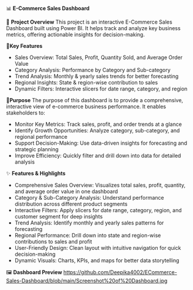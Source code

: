 📊 **E-Commerce Sales Dashboard**


📝 **Project Overview**
This project is an interactive E-Commerce Sales Dashboard built using Power BI. It helps track and analyze key business metrics, offering actionable insights for decision-making.

🔑**Key Features**
- Sales Overview: Total Sales, Profit, Quantity Sold, and Average Order Value
- Category Analysis: Performance by Category and Sub-category
- Trend Analysis: Monthly & yearly sales trends for better forecasting
- Regional Insights: State & region-wise contribution to sales
- Dynamic Filters: Interactive slicers for date range, category, and region
  
🎯**Purpose**
The purpose of this dashboard is to provide a comprehensive, interactive view of e-commerce business performance. It enables stakeholders to:
- Monitor Key Metrics: Track sales, profit, and order trends at a glance
- Identify Growth Opportunities: Analyze category, sub-category, and regional performance
- Support Decision-Making: Use data-driven insights for forecasting and strategic planning
- Improve Efficiency: Quickly filter and drill down into data for detailed analysis

✨ **Features & Highlights**
- Comprehensive Sales Overview: Visualizes total sales, profit, quantity, and average order value in one dashboard
- Category & Sub-Category Analysis: Understand performance distribution across different product segments
- Interactive Filters: Apply slicers for date range, category, region, and customer segment for deep insights
- Trend Analysis: Identify monthly and yearly sales patterns for forecasting
- Regional Performance: Drill down into state and region-wise contributions to sales and profit
- User-Friendly Design: Clean layout with intuitive navigation for quick decision-making
- Dynamic Visuals: Charts, KPIs, and maps for better data storytelling

🖼️ **Dashboard Preview**
https://github.com/Deepika4002/ECommerce-Sales-Dashboard/blob/main/Screenshot%20of%20Dashboard.jpg
